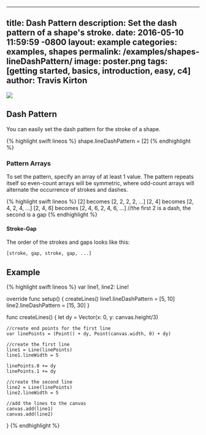 
---
title: Dash Pattern
description: Set the dash pattern of a shape's stroke.
date:   2016-05-10 11:59:59 -0800
layout: example
categories: examples, shapes
permalink: /examples/shapes-lineDashPattern/
image: poster.png
tags: [getting started, basics, introduction, easy, c4]
author: Travis Kirton
---
![](lineDashPattern.png)

## Dash Pattern
You can easily set the dash pattern for the stroke of a shape.

{% highlight swift lineos %}
shape.lineDashPattern = [2]
{% endhighlight %}

### Pattern Arrays
To set the pattern, specify an array of at least 1 value. The pattern repeats itself so even-count arrays will be symmetric, where odd-count arrays will alternate the occurrence of strokes and dashes.

{% highlight swift lineos %}
[2] becomes [2, 2, 2, 2, ...]
[2, 4] becomes [2, 4, 2, 4, ...]
[2, 4, 6] becomes [2, 4, 6, 2, 4, 6, ...] //the first 2 is a dash, the second is a gap
{% endhighlight %}

#### Stroke-Gap
The order of the strokes and gaps looks like this:

`[stroke, gap, stroke, gap, ...]`

## Example
{% highlight swift lineos %}
var line1, line2: Line!

override func setup() {
    createLines()
    line1.lineDashPattern = [5, 10]
    line2.lineDashPattern = [15, 30]
}

func createLines() {
    let dy = Vector(x: 0, y: canvas.height/3)

    //create end points for the first line
    var linePoints = (Point() + dy, Point(canvas.width, 0) + dy)

    //create the first line
    line1 = Line(linePoints)
    line1.lineWidth = 5

    linePoints.0 += dy
    linePoints.1 += dy

    //create the second line
    line2 = Line(linePoints)
    line2.lineWidth = 5

    //add the lines to the canvas
    canvas.add(line1)
    canvas.add(line2)
}
{% endhighlight %}